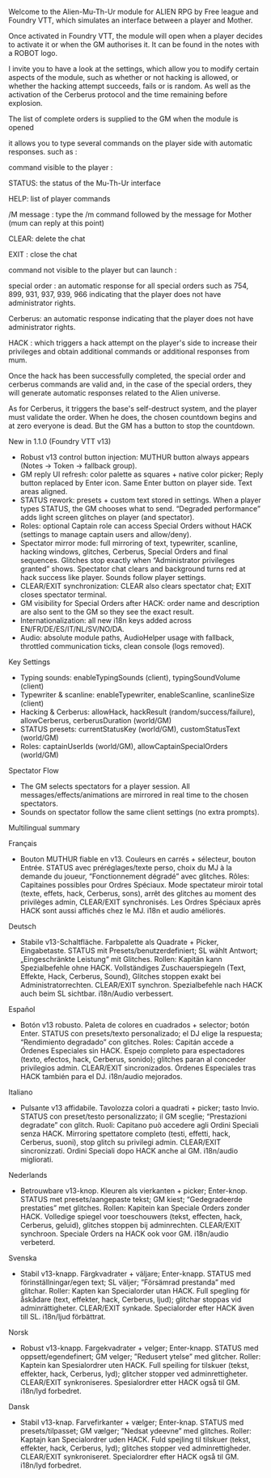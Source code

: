 Welcome to the Alien-Mu-Th-Ur module for ALIEN RPG by Free league and Foundry VTT, which simulates an interface between a player and Mother.

Once activated in Foundry VTT, the module will open when a player decides to activate it or when the GM authorises it. It can be found in the notes with a ROBOT logo.

I invite you to have a look at the settings, which allow you to modify certain aspects of the module, such as whether or not hacking is allowed, or whether the hacking attempt succeeds, fails or is random. As well as the activation of the Cerberus protocol and the time remaining before explosion.

The list of complete orders is supplied to the GM when the module is opened

it allows you to type several commands on the player side with automatic responses. such as :

command visible to the player :

STATUS: the status of the Mu-Th-Ur interface

HELP: list of player commands

/M message : type the /m command followed by the message for Mother (mum can reply at this point)

CLEAR: delete the chat

EXIT : close the chat

command not visible to the player but can launch :

special order : an automatic response for all special orders such as 754, 899, 931, 937, 939, 966 indicating that the player does not have administrator rights.

Cerberus: an automatic response indicating that the player does not have administrator rights.

HACK : which triggers a hack attempt on the player's side to increase their privileges and obtain additional commands or additional responses from mum.

Once the hack has been successfully completed, the special order and cerberus commands are valid and, in the case of the special orders, they will generate automatic responses related to the Alien universe.

As for Cerberus, it triggers the base's self-destruct system, and the player must validate the order. When he does, the chosen countdown begins and at zero everyone is dead. But the GM has a button to stop the countdown.


New in 1.1.0 (Foundry VTT v13)
- Robust v13 control button injection: MUTHUR button always appears (Notes → Token → fallback group).
- GM reply UI refresh: color palette as squares + native color picker; Reply button replaced by Enter icon. Same Enter button on player side. Text areas aligned.
- STATUS rework: presets + custom text stored in settings. When a player types STATUS, the GM chooses what to send. “Degraded performance” adds light screen glitches on player (and spectator).
- Roles: optional Captain role can access Special Orders without HACK (settings to manage captain users and allow/deny).
- Spectator mirror mode: full mirroring of text, typewriter, scanline, hacking windows, glitches, Cerberus, Special Orders and final sequences. Glitches stop exactly when “Administrator privileges granted” shows. Spectator chat clears and background turns red at hack success like player. Sounds follow player settings.
- CLEAR/EXIT synchronization: CLEAR also clears spectator chat; EXIT closes spectator terminal.
- GM visibility for Special Orders after HACK: order name and description are also sent to the GM so they see the exact result.
- Internationalization: all new i18n keys added across EN/FR/DE/ES/IT/NL/SV/NO/DA.
- Audio: absolute module paths, AudioHelper usage with fallback, throttled communication ticks, clean console (logs removed).

Key Settings
- Typing sounds: enableTypingSounds (client), typingSoundVolume (client)
- Typewriter & scanline: enableTypewriter, enableScanline, scanlineSize (client)
- Hacking & Cerberus: allowHack, hackResult (random/success/failure), allowCerberus, cerberusDuration (world/GM)
- STATUS presets: currentStatusKey (world/GM), customStatusText (world/GM)
- Roles: captainUserIds (world/GM), allowCaptainSpecialOrders (world/GM)

Spectator Flow
- The GM selects spectators for a player session. All messages/effects/animations are mirrored in real time to the chosen spectators.
- Sounds on spectator follow the same client settings (no extra prompts).

Multilingual summary

Français
- Bouton MUTHUR fiable en v13. Couleurs en carrés + sélecteur, bouton Entrée. STATUS avec préréglages/texte perso, choix du MJ à la demande du joueur, “Fonctionnement dégradé” avec glitches. Rôles: Capitaines possibles pour Ordres Spéciaux. Mode spectateur miroir total (texte, effets, hack, Cerberus, sons), arrêt des glitches au moment des privilèges admin, CLEAR/EXIT synchronisés. Les Ordres Spéciaux après HACK sont aussi affichés chez le MJ. i18n et audio améliorés.

Deutsch
- Stabile v13-Schaltfläche. Farbpalette als Quadrate + Picker, Eingabetaste. STATUS mit Presets/benutzerdefiniert; SL wählt Antwort; „Eingeschränkte Leistung“ mit Glitches. Rollen: Kapitän kann Spezialbefehle ohne HACK. Vollständiges Zuschauerspiegeln (Text, Effekte, Hack, Cerberus, Sound), Glitches stoppen exakt bei Administratorrechten. CLEAR/EXIT synchron. Spezialbefehle nach HACK auch beim SL sichtbar. i18n/Audio verbessert.

Español
- Botón v13 robusto. Paleta de colores en cuadrados + selector; botón Enter. STATUS con presets/texto personalizado; el DJ elige la respuesta; “Rendimiento degradado” con glitches. Roles: Capitán accede a Órdenes Especiales sin HACK. Espejo completo para espectadores (texto, efectos, hack, Cerberus, sonido); glitches paran al conceder privilegios admin. CLEAR/EXIT sincronizados. Órdenes Especiales tras HACK también para el DJ. i18n/audio mejorados.

Italiano
- Pulsante v13 affidabile. Tavolozza colori a quadrati + picker; tasto Invio. STATUS con preset/testo personalizzato; il GM sceglie; “Prestazioni degradate” con glitch. Ruoli: Capitano può accedere agli Ordini Speciali senza HACK. Mirroring spettatore completo (testi, effetti, hack, Cerberus, suoni), stop glitch su privilegi admin. CLEAR/EXIT sincronizzati. Ordini Speciali dopo HACK anche al GM. i18n/audio migliorati.

Nederlands
- Betrouwbare v13-knop. Kleuren als vierkanten + picker; Enter-knop. STATUS met presets/aangepaste tekst; GM kiest; “Gedegradeerde prestaties” met glitches. Rollen: Kapitein kan Speciale Orders zonder HACK. Volledige spiegel voor toeschouwers (tekst, effecten, hack, Cerberus, geluid), glitches stoppen bij adminrechten. CLEAR/EXIT synchroon. Speciale Orders na HACK ook voor GM. i18n/audio verbeterd.

Svenska
- Stabil v13-knapp. Färgkvadrater + väljare; Enter-knapp. STATUS med förinställningar/egen text; SL väljer; ”Försämrad prestanda” med glitchar. Roller: Kapten kan Specialorder utan HACK. Full spegling för åskådare (text, effekter, hack, Cerberus, ljud); glitchar stoppas vid adminrättigheter. CLEAR/EXIT synkade. Specialorder efter HACK även till SL. i18n/ljud förbättrat.

Norsk
- Robust v13-knapp. Fargekvadrater + velger; Enter-knapp. STATUS med oppsett/egendefinert; GM velger; ”Redusert ytelse” med glitcher. Roller: Kaptein kan Spesialordrer uten HACK. Full speiling for tilskuer (tekst, effekter, hack, Cerberus, lyd); glitcher stopper ved adminrettigheter. CLEAR/EXIT synkroniseres. Spesialordrer etter HACK også til GM. i18n/lyd forbedret.

Dansk
- Stabil v13-knap. Farvefirkanter + vælger; Enter-knap. STATUS med presets/tilpasset; GM vælger; ”Nedsat ydeevne” med glitches. Roller: Kaptajn kan Specialordrer uden HACK. Fuld spejling til tilskuer (tekst, effekter, hack, Cerberus, lyd); glitches stopper ved adminrettigheder. CLEAR/EXIT synkroniseret. Specialordrer efter HACK også til GM. i18n/lyd forbedret.